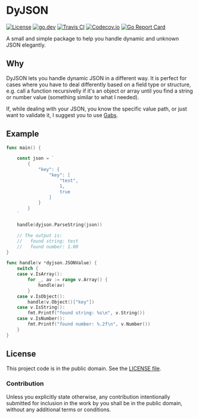 # DyJSON

[![License][badge-1-img]][badge-1-link]
[![go.dev][badge-2-img]][badge-2-link]
[![Travis CI][badge-3-img]][badge-3-link]
[![Codecov.io][badge-4-img]][badge-4-link]
[![Go Report Card][badge-5-img]][badge-5-link]

A small and simple package to help you handle dynamic and unknown JSON
elegantly.

## Why

DyJSON lets you handle dynamic JSON in a different way. It is perfect
for cases where you have to deal differently based on a field type or
structure, e.g. call a function recursivelly if it's an object or array
until you find a string or number value (something similar to what I
needed).

If, while dealing with your JSON, you know the specific value path, or
just want to validate it, I suggest you to use [Gabs][1].

## Example

```go
func main() {

    const json = `
        {
            "key": {
                "key": [
                    "test",
                    1,
                    true
                ]
            }
        }
    `

    handle(dyjson.ParseString(json))

    // The output is:
    //   found string: test
    //   found number: 1.00
}

func handle(v *dyjson.JSONValue) {
    switch {
    case v.IsArray():
        for _, av := range v.Array() {
            handle(av)
        }
    case v.IsObject():
        handle(v.Object()["key"])
    case v.IsString():
        fmt.Printf("found string: %s\n", v.String())
    case v.IsNumber():
        fmt.Printf("found number: %.2f\n", v.Number())
    }
}
```

## License

This project code is in the public domain. See the [LICENSE file][2].

### Contribution

Unless you explicitly state otherwise, any contribution intentionally
submitted for inclusion in the work by you shall be in the public
domain, without any additional terms or conditions.

[1]: https://github.com/Jeffail/gabs
[2]: ./LICENSE

[badge-1-img]: https://img.shields.io/github/license/Nhanderu/dyjson?style=flat-square
[badge-1-link]: https://github.com/Nhanderu/dyjson/blob/master/LICENSE
[badge-2-img]: https://img.shields.io/badge/go.dev-reference-007d9c?style=flat-square&logo=go&logoColor=white
[badge-2-link]: https://pkg.go.dev/github.com/Nhanderu/dyjson
[badge-3-img]: https://img.shields.io/travis/Nhanderu/dyjson?style=flat-square
[badge-3-link]: https://travis-ci.org/Nhanderu/dyjson
[badge-4-img]: https://img.shields.io/codecov/c/gh/Nhanderu/dyjson?style=flat-square
[badge-4-link]: https://codecov.io/gh/Nhanderu/dyjson
[badge-5-img]: https://goreportcard.com/badge/github.com/Nhanderu/dyjson?style=flat-square
[badge-5-link]: https://goreportcard.com/report/github.com/Nhanderu/dyjson
